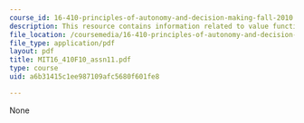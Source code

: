 ```yaml
---
course_id: 16-410-principles-of-autonomy-and-decision-making-fall-2010
description: This resource contains information related to value function.
file_location: /coursemedia/16-410-principles-of-autonomy-and-decision-making-fall-2010/a6b31415c1ee987109afc5680f601fe8_MIT16_410F10_assn11.pdf
file_type: application/pdf
layout: pdf
title: MIT16_410F10_assn11.pdf
type: course
uid: a6b31415c1ee987109afc5680f601fe8

---
```

None